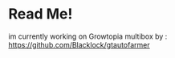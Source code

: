 # Read Me!
im currently working on Growtopia multibox by : https://github.com/Blacklock/gtautofarmer 
